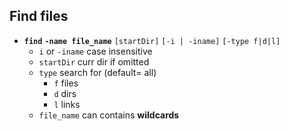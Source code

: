 ## Find files



- **`find`** **`-name file_name`**   `[startDir]` `[-i | -iname]` `[-type f|d|l] `      
    - `i` or `-iname`  case insensitive 
    - `startDir` curr dir if omitted
    - `type` search for (default= all) 
        - `f` files
        - `d` dirs
        - `l` links 
    - `file_name`   can contains **wildcards** 


        
